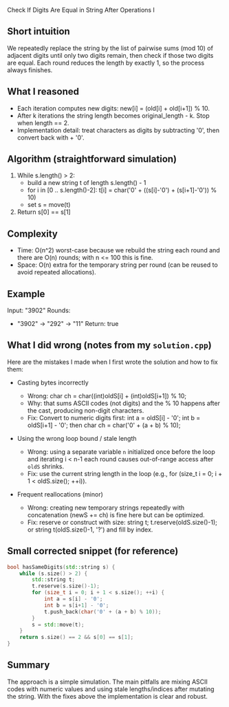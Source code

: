 Check If Digits Are Equal in String After Operations I

Short intuition
----------------
We repeatedly replace the string by the list of pairwise sums (mod 10) of adjacent digits until only two digits remain, then check if those two digits are equal. Each round reduces the length by exactly 1, so the process always finishes.

What I reasoned
----------------
- Each iteration computes new digits: new[i] = (old[i] + old[i+1]) % 10.
- After k iterations the string length becomes original_length - k. Stop when length == 2.
- Implementation detail: treat characters as digits by subtracting '0', then convert back with + '0'.

Algorithm (straightforward simulation)
-------------------------------------
1. While s.length() > 2:
   - build a new string t of length s.length() - 1
   - for i in [0 .. s.length()-2]: t[i] = char('0' + ((s[i]-'0') + (s[i+1]-'0')) % 10)
   - set s = move(t)
2. Return s[0] == s[1]

Complexity
----------
- Time: O(n^2) worst-case because we rebuild the string each round and there are O(n) rounds; with n <= 100 this is fine.
- Space: O(n) extra for the temporary string per round (can be reused to avoid repeated allocations).

Example
-------
Input: "3902"
Rounds:
- "3902" -> "292" -> "11"
Return: true

What I did wrong (notes from my `solution.cpp`)
-----------------------------------------------
Here are the mistakes I made when I first wrote the solution and how to fix them:

- Casting bytes incorrectly
  - Wrong: char ch = char((int)oldS[i] + (int)oldS[i+1]) % 10;
  - Why: that sums ASCII codes (not digits) and the % 10 happens after the cast, producing non-digit characters.
  - Fix: Convert to numeric digits first: int a = oldS[i] - '0'; int b = oldS[i+1] - '0'; then char ch = char('0' + (a + b) % 10);

- Using the wrong loop bound / stale length
  - Wrong: using a separate variable `n` initialized once before the loop and iterating i < n-1 each round causes out-of-range access after `oldS` shrinks.
  - Fix: use the current string length in the loop (e.g., for (size_t i = 0; i + 1 < oldS.size(); ++i)).

- Frequent reallocations (minor)
  - Wrong: creating new temporary strings repeatedly with concatenation (newS += ch) is fine here but can be optimized.
  - Fix: reserve or construct with size: string t; t.reserve(oldS.size()-1); or string t(oldS.size()-1, '?') and fill by index.

Small corrected snippet (for reference)
------------------------------------

```cpp
bool hasSameDigits(std::string s) {
    while (s.size() > 2) {
        std::string t;
        t.reserve(s.size()-1);
        for (size_t i = 0; i + 1 < s.size(); ++i) {
            int a = s[i] - '0';
            int b = s[i+1] - '0';
            t.push_back(char('0' + (a + b) % 10));
        }
        s = std::move(t);
    }
    return s.size() == 2 && s[0] == s[1];
}
```

Summary
-------
The approach is a simple simulation. The main pitfalls are mixing ASCII codes with numeric values and using stale lengths/indices after mutating the string. With the fixes above the implementation is clear and robust.